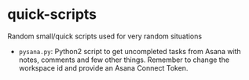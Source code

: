 # quick-scripts
Random small/quick scripts used for very random situations

- ```pysana.py```: Python2 script to get uncompleted tasks from Asana with notes, comments and few other things. Remember to change the workspace id and provide an Asana Connect Token.
